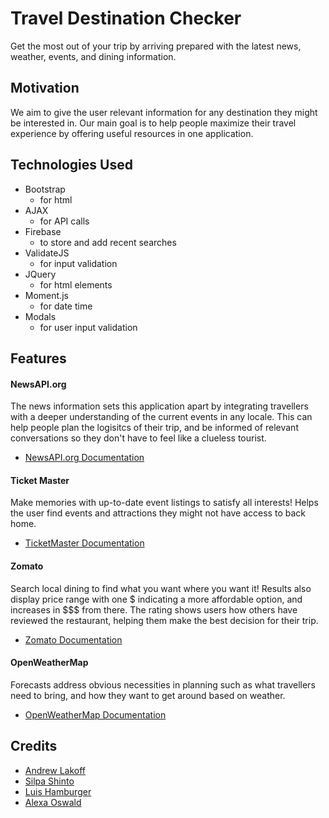# Travel Destination Checker
Get the most out of your trip by arriving prepared with the latest news, weather, events, and dining information.

## Motivation
We aim to give the user relevant information for any destination they might be interested in. Our main goal is to help people maximize their travel experience by offering useful resources in one application. 

## Technologies Used
* Bootstrap
    * for html
* AJAX
    * for API calls
* Firebase
    * to store and add recent searches
* ValidateJS
    * for input validation
* JQuery
    * for html elements 
* Moment.js
    * for date time 
* Modals
    * for user input validation

## Features
#### NewsAPI.org
The news information sets this application apart by integrating travellers with a deeper understanding of the current events in any locale. This can help people plan the logisitcs of their trip, and be informed of relevant conversations so they don't have to feel like a clueless tourist.
* [NewsAPI.org Documentation](https://newsapi.org/docs)

#### Ticket Master
Make memories with up-to-date event listings to satisfy all interests! Helps the user find events and attractions they might not have access to back home.
* [TicketMaster Documentation](https://developer.ticketmaster.com)

#### Zomato
Search local dining to find what you want where you want it! Results also display price range with one $ indicating a more affordable option, and increases in $$$ from there. The rating shows users how others have reviewed the restaurant, helping them make the best decision for their trip.
* [Zomato Documentation](https://developers.zomato.com/documentation)

#### OpenWeatherMap
Forecasts address obvious necessities in planning such as what travellers need to bring, and how they want to get around based on weather. 
* [OpenWeatherMap Documentation](https://openweathermap.org/guide)

## Credits
* [Andrew Lakoff](https://github.com/alakoff)
* [Silpa Shinto](https://github.com/silpashinto)
* [Luis Hamburger](https://github.com/luisrh11)
* [Alexa Oswald](hhtps://github.com/alexaoswald)

